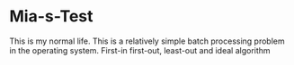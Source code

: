 # Mia-s-Test
This is my normal life.
This is a relatively simple batch processing problem in the operating system. First-in first-out, least-out and ideal algorithm
